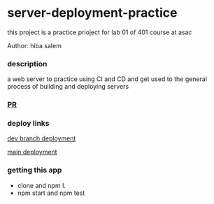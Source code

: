 # server-deployment-practice

this project is a practice prioject for lab 01 of 401 course at asac

Author: hiba salem

### description

a web server to practice using CI and CD and get used to the general process of building and deploying servers

### [PR](https://github.com/hibasalem/server-deployment-practice/pull/1)
### deploy links

[dev branch deployment](https://server-deployment-practicehiba.herokuapp.com)

[main deployment](https://server-deployment.herokuapp.com)

### getting this app

- clone and npm I.
- npm start and npm test
